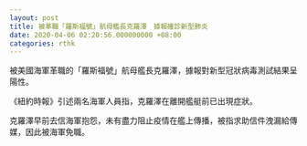 ```yaml
---
layout: post
title: 被革職「羅斯福號」航母艦長克羅澤　據報確診新型肺炎
date: 2020-04-06 02:20:56.000000000 +08:00
categories: rthk
---
```


被美國海軍革職的「羅斯福號」航母艦長克羅澤，據報對新型冠狀病毒測試結果呈陽性。

《紐約時報》引述兩名海軍人員指，克羅澤在離開艦艇前已出現症狀。

克羅澤早前去信海軍抱怨，未有盡力阻止疫情在艦上傳播，被指求助信件洩漏給傳媒，因此被海軍免職。
